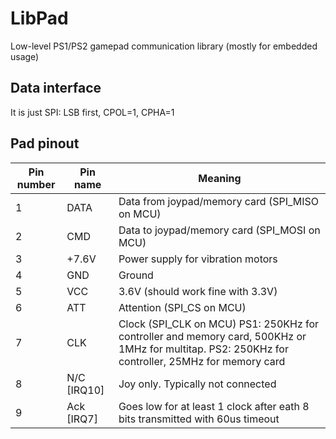 # LibPad
Low-level PS1/PS2 gamepad communication library (mostly for embedded usage)

## Data interface
It is just SPI: LSB first, CPOL=1, CPHA=1

## Pad pinout

| Pin number    | Pin name   | Meaning                                        |
| ------------- | ---------- |------------------------------------------------|
| 1             | DATA       | Data from joypad/memory card (SPI_MISO on MCU) |
| 2             | CMD        | Data to joypad/memory card (SPI_MOSI on MCU)   |
| 3             | +7.6V      | Power supply for vibration motors              |
| 4             | GND        | Ground                                         |
| 5             | VCC        | 3.6V (should work fine with 3.3V)              |
| 6             | ATT        | Attention (SPI_CS on MCU)                      |
| 7             | CLK        | Clock (SPI_CLK on MCU) PS1: 250KHz for controller and memory card, 500KHz or 1MHz for multitap. PS2: 250KHz for controller, 25MHz for memory card |
| 8             | N/C [IRQ10]| Joy only. Typically not connected              |
| 9             | Ack [IRQ7] | Goes low for at least 1 clock after eath 8 bits transmitted with 60us timeout|
